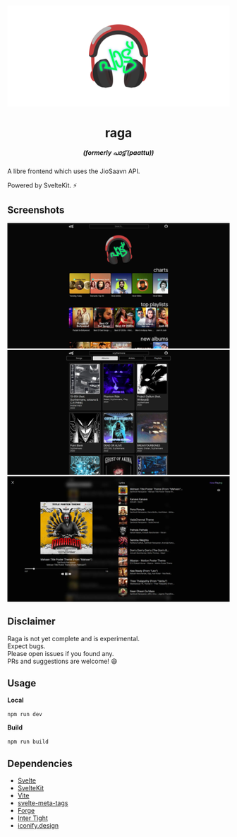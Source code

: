 ![banner](assets/banner.webp)

<h1 align="center">raga</h1>
<h5 align="center">(formerly പാട്ട് (paattu))</h6>

A libre frontend which uses the JioSaavn API.

Powered by SvelteKit. ⚡

## Screenshots

![one](assets/1.webp)
![two](assets/2.webp)
![three](assets/3.webp)

## Disclaimer

Raga is not yet complete and is experimental.  
Expect bugs.  
Please open issues if you found any.  
PRs and suggestions are welcome! 😄

## Usage

**Local**

`npm run dev`

**Build**

`npm run build`

## Dependencies

- [Svelte](https://svelte.dev)
- [SvelteKit](https://kit.svelte.dev)
- [Vite](https://vitejs.dev)
- [svelte-meta-tags](https://github.com/oekazuma/svelte-meta-tags)
- [Forge](https://github.com/digitalbazaar/forge)
- [Inter Tight](https://rsms.me/inter/)
- [iconify.design](https://icon-sets.iconify.design)

